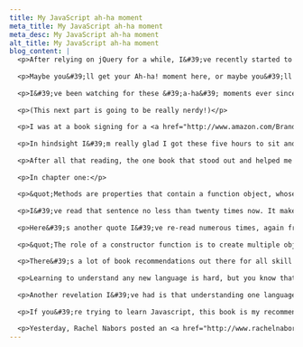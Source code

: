 ```yaml
---
title: My JavaScript ah-ha moment
meta_title: My JavaScript ah-ha moment
meta_desc: My JavaScript ah-ha moment
alt_title: My JavaScript ah-ha moment
blog_content: |
  <p>After relying on jQuery for a while, I&#39;ve recently started to dive into pure JavaScript. It&#39;s been a HUGE turn for me. I&#39;ve always wanted to understand Javascript; not jQuery, but <em>Javascript</em>.</p>
  
  <p>Maybe you&#39;ll get your Ah-ha! moment here, or maybe you&#39;ll get it somewhere else, but learning to write code is full of these moments, and once you get your first few, they start coming like an avalanche.</p>
  
  <p>I&#39;ve been watching for these &#39;a-ha&#39; moments ever since I read <a href="http://css-tricks.com/the-javascript-ah-ha-moment/">Chris Coyier&#39;s article</a>&nbsp;way back in March of 2012.</p>
  
  <p>(This next part is going to be really nerdy!)</p>
  
  <p>I was at a book signing for a <a href="http://www.amazon.com/Brandon-Sanderson/e/B001IGFHW6">fantasy author</a>&nbsp;the other night (see) and he was signing books in an order based on a number you were given when you bought the book. I was number 438 out of 480, which meant I had about 5 hours to kill before I was going to get my book signed. What to do for five hours in a book store on a weeknight? I went to the computer section and started reading each of the Javascript books on the shelves.</p>
  
  <p>In hindsight I&#39;m really glad I got these five hours to sit and do nothing but sample books. It was an opportunity to give them a thorough read through. Not just flipping through the pages and putting them back on the shelf, but really reading each one of them. I learned a lot about how I learn, and what my level is.</p>
  
  <p>After all that reading, the one book that stood out and helped me to finally understand Javascript and give me so many a-ha! moments is <a href="http://shop.oreilly.com/product/0636920027713.do">Javascript Enlightenment</a> by Cody Lindley. This book has been a revelation, and is <a href="http://www.javascriptenlightenment.com/">completely free</a>&nbsp;in PDF if you prefer to read that way.</p>
  
  <p>In chapter one:</p>
  
  <p>&quot;Methods are properties that contain a function object, whose intent is to operate on the object the function that is contained within.&quot;</p>
  
  <p>I&#39;ve read that sentence no less than twenty times now. It makes sense! How come no one explained it to me that way before? The truth is, that of course I&#39;ve read this idea before, just in different ways by other authors. For some reason though, this description made it click for me.</p>
  
  <p>Here&#39;s another quote I&#39;ve re-read numerous times, again from chapter one. This makes constructor functions easy to understand:</p>
  
  <p>&quot;The role of a constructor function is to create multiple objects that share certain qualities and behaviors. Basically a constructor function is a cookie cutter for producing objects that have default properties and property methods.&quot;</p>
  
  <p>There&#39;s a lot of book recommendations out there for all skill levels, but I think this book is perfect for the person who has CSS, HTML and jQuery down, but just needs that little extra explanation to start &#39;getting&#39; Javascript, at least it has been for me.</p>
  
  <p>Learning to understand any new language is hard, but you know that, of course. It&#39;s hard for me too, but the path is getting easier to navigate everyday.</p>
  
  <p>Another revelation I&#39;ve had is that understanding one language makes the others not seem so foreign anymore. Because I&#39;m now understanding Javascript, I&#39;m also understanding Ruby and really starting to appreciate how pretty it is.</p>
  
  <p>If you&#39;re trying to learn Javascript, this book is my recommendation to start with. Maybe you won&#39;t get it here. That&#39;s ok though, keep trying other books, I certainly did. Once you find the teacher who&#39;s voice you understand, you&#39;ll start to get it, I promise.</p>
  
  <p>Yesterday, Rachel Nabors posted an <a href="http://www.rachelnabors.com/2013/01/javascript-study-for-designers/">article</a> that I agreed with from top to bottom and sounded a lot like the path I&#39;ve been on. Reading that is what prompted me to write this, so please follow the link and check out her post as well (thank you, Rachel).</p>
---
```






